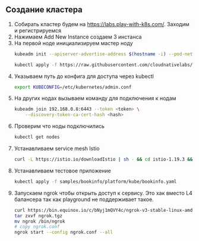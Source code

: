 ## Создание кластера

1. Собирать кластер будем на https://labs.play-with-k8s.com/. Заходим и регистрируемся
2. Нажимаем Add New Instance создаем 3 инстанса
3. На первой ноде инициализируем мастер ноду
    ```bash
    kubeadm init --apiserver-advertise-address $(hostname -i) --pod-network-cidr 10.5.0.0/16
    ```
    ```bash
    kubectl apply -f https://raw.githubusercontent.com/cloudnativelabs/kube-router/master/daemonset/kubeadm-kuberouter.yaml
    ```
4. Указываем путь до конфига для доступа через kubectl
    ```bash
    export KUBECONFIG=/etc/kubernetes/admin.conf
    ```
5. На других нодах вызываем команду для подключения к нодам
    ```bash
    kubeadm join 192.168.0.8:6443 --token <token> \
        --discovery-token-ca-cert-hash <hash>
    ```
6. Проверим что ноды подключились
    ```bash
    kubectl get nodes
    ```
7. Устанавливаем service mesh Istio
    ```bash
    curl -L https://istio.io/downloadIstio | sh - && cd istio-1.19.3 && export PATH=$PWD/bin:$PATH && istioctl install --set profile=demo -y && kubectl label namespace default istio-injection=enabled
    ```
8. Устанавливаем тестовое приложение
    ```bash
    kubectl apply -f samples/bookinfo/platform/kube/bookinfo.yaml
    ```
9. Запускаем ngrok чтобы открыть доступ к сервису. Это хак вместо L4 балансера так как playground не поддерживает такое.
    ```bash
    curl https://bin.equinox.io/c/bNyj1mQVY4c/ngrok-v3-stable-linux-amd64.tgz > ngrok.tgz
    tar zxvf ngrok.tgz
    mv ngrok /bin/ngrok
    # copy ngrok.conf
    ngrok start --config ngrok.conf --all
    ```
